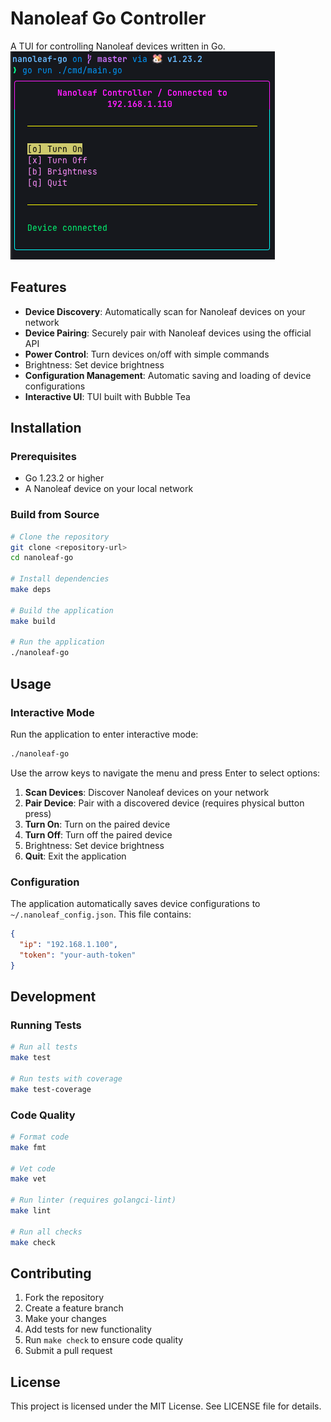 # Nanoleaf Go Controller

A TUI for controlling Nanoleaf devices written in Go.
![TUI](ui.png)

## Features

- **Device Discovery**: Automatically scan for Nanoleaf devices on your network
- **Device Pairing**: Securely pair with Nanoleaf devices using the official API
- **Power Control**: Turn devices on/off with simple commands
- Brightness: Set device brightness
- **Configuration Management**: Automatic saving and loading of device configurations
- **Interactive UI**: TUI built with Bubble Tea

## Installation

### Prerequisites

- Go 1.23.2 or higher
- A Nanoleaf device on your local network

### Build from Source

```bash
# Clone the repository
git clone <repository-url>
cd nanoleaf-go

# Install dependencies
make deps

# Build the application
make build

# Run the application
./nanoleaf-go
```

## Usage

### Interactive Mode

Run the application to enter interactive mode:

```bash
./nanoleaf-go
```

Use the arrow keys to navigate the menu and press Enter to select options:

1. **Scan Devices**: Discover Nanoleaf devices on your network
2. **Pair Device**: Pair with a discovered device (requires physical button press)
3. **Turn On**: Turn on the paired device
4. **Turn Off**: Turn off the paired device
5. Brightness: Set device brightness
6. **Quit**: Exit the application

### Configuration

The application automatically saves device configurations to `~/.nanoleaf_config.json`. This file contains:

```json
{
  "ip": "192.168.1.100",
  "token": "your-auth-token"
}
```

## Development

### Running Tests

```bash
# Run all tests
make test

# Run tests with coverage
make test-coverage
```

### Code Quality

```bash
# Format code
make fmt

# Vet code
make vet

# Run linter (requires golangci-lint)
make lint

# Run all checks
make check
```

## Contributing

1. Fork the repository
2. Create a feature branch
3. Make your changes
4. Add tests for new functionality
5. Run `make check` to ensure code quality
6. Submit a pull request

## License

This project is licensed under the MIT License. See LICENSE file for details.
